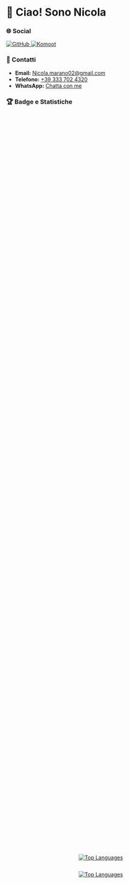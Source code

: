 # 👋 Ciao! Sono Nicola

### 🌐 Social

<p align="left">
  <a href="https://www.github.com/NicoMaker" target="_blank" rel="noreferrer">
    <img src="https://raw.githubusercontent.com/danielcranney/readme-generator/main/public/icons/socials/github.svg" width="32" height="32" alt="GitHub" />
  </a>
  <a href="https://www.komoot.com/it-it/user/1372754001803" target="_blank" rel="noreferrer">
    <img src="https://play-lh.googleusercontent.com/Pbr3n81ImNUpAwhWBWQ_eytF26cNMoMF0b4YwroXGk7xyB_Ur-DsNibiukTVCIBi9ic=w240-h480-rw" width="32" height="32" alt="Komoot" />
  </a>
</p>

### 📩 Contatti

- **Email:** [Nicola.marano02@gmail.com](mailto:Nicola.marano02@gmail.com?subject=Info%20da%20Github)
- **Telefono:** [+39 333 702 4320](tel:+393337024320)
- **WhatsApp:** [Chatta con me](https://wa.me/393337024320?text=*Info%20da%20Github*)

### 🏆 Badge e Statistiche

<div style="display: flex; flex-direction: column; justify-content: center; align-items: center; height: 100vh;">
  <p align="center">
    <a href="https://github.com/NicoMaker">
      <img src="https://github-readme-stats.vercel.app/api/top-langs/?username=NicoMaker&langs_count=20&title_color=10b981&text_color=ffffff&icon_color=ffffff&bg_color=1c1917&hide_border=true&locale=en&custom_title=Top%20Languages" 
           alt="Top Languages" />
    </a>
  </p>
  
  <p align="center">
    <!-- Badge Top Languages -->
    <a href="https://github.com/NicoMaker">
      <img src="https://github-readme-stats.vercel.app/api/top-langs/?username=NicoMaker&langs_count=20&layout=compact&title_color=10b981&text_color=ffffff&icon_color=ffffff&bg_color=1c1917&hide_border=true&locale=en&custom_title=Top%20Languages" 
           alt="Top Languages" width="450" height="300"/>
    </a>
  </p>
</div>

### 📊 Commit e Contributi

<div style="display: flex; flex-direction: column; justify-content: center; align-items: center; height: 100vh;">
  <p align="center">
    <img src="https://streak-stats.demolab.com?user=NicoMaker&theme=highcontrast&hide_border=true&border_radius=5&card_width=800" alt="Streak Stats" width="800" height="220" />
  </p>
  
  <p align="center">
    <img src="https://github-readme-stats.vercel.app/api?username=NicoMaker&show_icons=true&title_color=10b981&text_color=ffffff&icon_color=3b82f6&bg_color=1e293b&hide_border=true" 
         alt="GitHub Stats" width="600" height="200" />
  </p>
</div>

### 🌐 Link Siti

- **[Pagina Generale Siti](https://paginageneralesiti.netlify.app/)**
- **[Giri in Bici](https://giri-in-bici.netlify.app/)**
- **[PokeAPI](https://pokeapinico.netlify.app/)**
- **[Portfolio](https://nicomaker.netlify.app/)**

### 👀 Visualizzazioni del Profilo

<p align="center">
  <img src="https://komarev.com/ghpvc/?username=NicoMaker&style=for-the-badge&color=10b981&bg_color=1e293b&border=0" alt="Profile Views" />
</p>

### 🐍 Gioco del Serpente

<p align="center">
  <img src="Img/github-snake.svg" alt="snake" width="1000" />
</p>

### 🔝 Repository Principali

<div style="display: flex; flex-wrap: wrap; justify-content: center; gap: 20px;">
    <a href="https://github.com/NicoMaker/Giri-in-bici" style="flex: 1 1 45%; max-width: 45%; text-align: center;">
        <img src="https://github-readme-stats.vercel.app/api/pin/?username=NicoMaker&repo=Giri-in-bici&title_color=10b981&text_color=ffffff&icon_color=ffffff&bg_color=1c1917&hide_border=true&locale=en" alt="Giri in bici" width="100%">
    </a>
    <a href="https://github.com/NicoMaker/Pagina_Generale_Siti" style="flex: 1 1 45%; max-width: 45%; text-align: center;">
        <img src="https://github-readme-stats.vercel.app/api/pin/?username=NicoMaker&repo=Pagina_Generale_Siti&title_color=10b981&text_color=ffffff&icon_color=ffffff&bg_color=1c1917&hide_border=true&locale=en" alt="Pagina Generale Siti" width="100%">
    </a>
</div>

<div style="display: flex; flex-wrap: wrap; justify-content: center; gap: 20px;">
    <a href="https://github.com/NicoMaker/Multifunzione" style="flex: 1 1 45%; max-width: 45%; text-align: center;">
        <img src="https://github-readme-stats.vercel.app/api/pin/?username=NicoMaker&repo=Multifunzione&title_color=10b981&text_color=ffffff&icon_color=ffffff&bg_color=1c1917&hide_border=true&locale=en" alt="Multifunzione" width="100%">
    </a>
    <a href="https://github.com/NicoMaker/ConcessionariaApi_BackendCs_FrontEndJs" style="flex: 1 1 45%; max-width: 45%; text-align: center;">
        <img src="https://github-readme-stats.vercel.app/api/pin/?username=NicoMaker&repo=ConcessionariaApi_BackendCs_FrontEndJs&title_color=10b981&text_color=ffffff&icon_color=ffffff&bg_color=1c1917&hide_border=true&locale=en" alt="Concessionaria API" width="100%">
    </a>
</div>

<div style="display: flex; flex-wrap: wrap; justify-content: center; gap: 20px;">
    <a href="https://github.com/NicoMaker/Concessionaria" style="flex: 1 1 45%; max-width: 45%; text-align: center;">
        <img src="https://github-readme-stats.vercel.app/api/pin/?username=NicoMaker&repo=Concessionaria&title_color=10b981&text_color=ffffff&icon_color=ffffff&bg_color=1c1917&hide_border=true&locale=en" alt="Concessionaria" width="100%">
    </a>
    <a href="https://github.com/NicoMaker/PokeApi" style="flex: 1 1 45%; max-width: 45%; text-align: center;">
      <img src="https://github-readme-stats.vercel.app/api/pin/?username=NicoMaker&repo=PokeApi&title_color=10b981&text_color=ffffff&icon_color=ffffff&bg_color=1c1917&hide_border=true&locale=en&cache_seconds=0" alt="PokeApi" width="100%">
    </a>
</div>

<div style="display: flex; flex-wrap: wrap; justify-content: center; gap: 20px;">
    <a href="https://github.com/NicoMaker/Tombola" style="flex: 1 1 45%; max-width: 45%; text-align: center;">
        <img src="https://github-readme-stats.vercel.app/api/pin/?username=NicoMaker&repo=Tombola&title_color=10b981&text_color=ffffff&icon_color=ffffff&bg_color=1c1917&hide_border=true&locale=en" alt="Tombola" width="100%">
    </a>
    <a href="https://github.com/NicoMaker/Tris" style="flex: 1 1 45%; max-width: 45%; text-align: center;">
        <img src="https://github-readme-stats.vercel.app/api/pin/?username=NicoMaker&repo=Tris&title_color=10b981&text_color=ffffff&icon_color=ffffff&bg_color=1c1917&hide_border=true&locale=en" alt="Tris" width="100%">
    </a>
</div>

<div style="display: flex; flex-wrap: wrap; justify-content: center; gap: 20px;">
    <a href="https://github.com/NicoMaker/GestionePunteggi" style="flex: 1 1 45%; max-width: 45%; text-align: center;">
        <img src="https://github-readme-stats.vercel.app/api/pin/?username=NicoMaker&repo=GestionePunteggi&title_color=10b981&text_color=ffffff&icon_color=ffffff&bg_color=1c1917&hide_border=true&locale=en" alt="Gestione Punteggi" width="100%">
    </a>
    <a href="https://github.com/NicoMaker/Lettura_Dati_PC_Windows" style="flex: 1 1 45%; max-width: 45%; text-align: center;">
        <img src="https://github-readme-stats.vercel.app/api/pin/?username=NicoMaker&repo=Lettura_Dati_PC_Windows&title_color=10b981&text_color=ffffff&icon_color=ffffff&bg_color=1c1917&hide_border=true&locale=en" alt="Lettura Dati PC" width="100%">
    </a>
</div>

<div style="display: flex; flex-wrap: wrap; justify-content: center; gap: 20px;">
    <a href="https://github.com/NicoMaker/Lettura_Dati_Raspberry" style="flex: 1 1 45%; max-width: 45%; text-align: center;">
        <img src="https://github-readme-stats.vercel.app/api/pin/?username=NicoMaker&repo=Lettura_Dati_Raspberry&title_color=10b981&text_color=ffffff&icon_color=ffffff&bg_color=1c1917&hide_border=true&locale=en" alt="Lettura Dati Raspberry" width="100%">
    </a>
    <a href="https://github.com/NicoMaker/Password" style="flex: 1 1 45%; max-width: 45%; text-align: center;">
        <img src="https://github-readme-stats.vercel.app/api/pin/?username=NicoMaker&repo=Password&title_color=10b981&text_color=ffffff&icon_color=ffffff&bg_color=1c1917&hide_border=true&locale=en" alt="Password" width="100%">
    </a>
</div>

<div style="display: flex; flex-wrap: wrap; justify-content: center; gap: 20px;">
    <a href="https://github.com/NicoMaker/Tetris" style="flex: 1 1 45%; max-width: 45%; text-align: center;">
        <img src="https://github-readme-stats.vercel.app/api/pin/?username=NicoMaker&repo=Tetris&title_color=10b981&text_color=ffffff&icon_color=ffffff&bg_color=1c1917&hide_border=true&locale=en" alt="Tetris" width="100%">
    </a>
    <a href="https://github.com/NicoMaker/Tetris" style="flex: 1 1 45%; max-width: 45%; text-align: center;">
        <img src="https://github-readme-stats.vercel.app/api/pin/?username=NicoMaker&repo=Portfoglio&title_color=10b981&text_color=ffffff&icon_color=ffffff&bg_color=1c1917&hide_border=true&locale=en" alt="Portfoglio" width="100%">
    </a>
</div>
</div>

<br /><br /><br /><br /><br /><br /><br />
<br /><br /><br /><br /><br /><br /><br />
